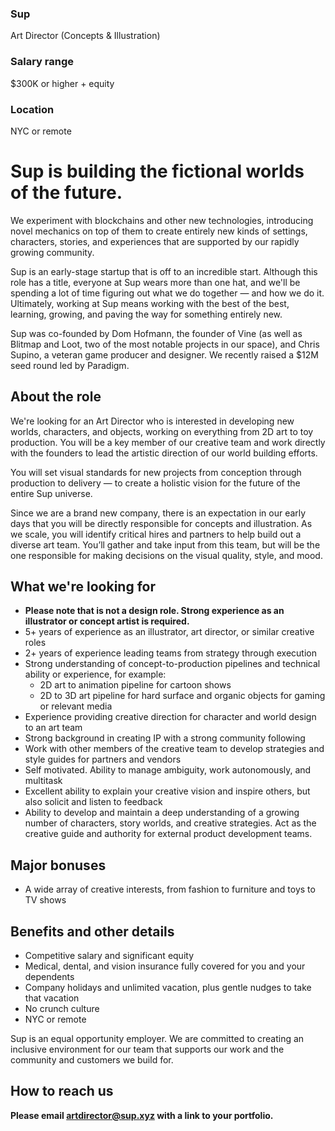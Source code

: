 ### Sup
Art Director (Concepts & Illustration)

### Salary range
$300K or higher + equity

### Location
NYC or remote

# Sup is building the fictional worlds of the future.
We experiment with blockchains and other new technologies, introducing novel mechanics on top of them to create entirely new kinds of settings, characters, stories, and experiences that are supported by our rapidly growing community.

Sup is an early-stage startup that is off to an incredible start. Although this role has a title, everyone at Sup wears more than one hat, and we'll be spending a lot of time figuring out what we do together — and how we do it. Ultimately, working at Sup means working with the best of the best, learning, growing, and paving the way for something entirely new.

Sup was co-founded by Dom Hofmann, the founder of Vine (as well as Blitmap and Loot, two of the most notable projects in our space), and Chris Supino, a veteran game producer and designer. We recently raised a $12M seed round led by Paradigm.

## About the role

We're looking for an Art Director who is interested in developing new worlds, characters, and objects, working on everything from 2D art to toy production. You will be a key member of our creative team and work directly with the founders to lead the artistic direction of our world building efforts. 

You will set visual standards for new projects from conception through production to delivery — to create a holistic vision for the future of the entire Sup universe. 

Since we are a brand new company, there is an expectation in our early days that you will be directly responsible for concepts and illustration. As we scale, you will identify critical hires and partners to help build out a diverse art team. You’ll gather and take input from this team, but will be the one responsible for making decisions on the visual quality, style, and mood.

## What we're looking for

- **Please note that is not a design role. Strong experience as an illustrator or concept artist is required.**
- 5+ years of experience as an illustrator, art director, or similar creative roles
- 2+ years of experience leading teams from strategy through execution
- Strong understanding of concept-to-production pipelines and technical ability or experience, for example:
  - 2D art to animation pipeline for cartoon shows
  - 2D to 3D art pipeline for hard surface and organic objects for gaming or relevant media
- Experience providing creative direction for character and world design to an art team
- Strong background in creating IP with a strong community following 
- Work with other members of the creative team to develop strategies and style guides for partners and vendors
- Self motivated. Ability to manage ambiguity, work autonomously, and multitask
- Excellent ability to explain your creative vision and inspire others, but also solicit and listen to feedback
- Ability to develop and maintain a deep understanding of a growing number of characters, story worlds, and creative strategies. Act as the creative guide and authority for external product development teams.

## Major bonuses
- A wide array of creative interests, from fashion to furniture and toys to TV shows

## Benefits and other details
- Competitive salary and significant equity
- Medical, dental, and vision insurance fully covered for you and your dependents
- Company holidays and unlimited vacation, plus gentle nudges to take that vacation
- No crunch culture
- NYC or remote
 
Sup is an equal opportunity employer. We are committed to creating an inclusive environment for our team that supports our work and the community and customers we build for.

## How to reach us

**Please email artdirector@sup.xyz with a link to your portfolio.**
